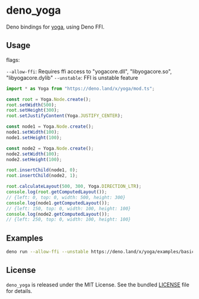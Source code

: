 # deno_yoga

Deno bindings for [yoga](https://github.com/facebook/yoga), using Deno FFI.

## Usage

flags:

`--allow-ffi`: Requires ffi access to "yogacore.dll", "libyogacore.so",
"libyogacore.dylib" `--unstable`: FFI is unstable feature

```ts
import * as Yoga from "https://deno.land/x/yoga/mod.ts";

const root = Yoga.Node.create();
root.setWidth(500);
root.setHeight(300);
root.setJustifyContent(Yoga.JUSTIFY_CENTER);

const node1 = Yoga.Node.create();
node1.setWidth(100);
node1.setHeight(100);

const node2 = Yoga.Node.create();
node2.setWidth(100);
node2.setHeight(100);

root.insertChild(node1, 0);
root.insertChild(node2, 1);

root.calculateLayout(500, 300, Yoga.DIRECTION_LTR);
console.log(root.getComputedLayout());
// {left: 0, top: 0, width: 500, height: 300}
console.log(node1.getComputedLayout());
// {left: 150, top: 0, width: 100, height: 100}
console.log(node2.getComputedLayout());
// {left: 250, top: 0, width: 100, height: 100}
```

## Examples

```bash
deno run --allow-ffi --unstable https://deno.land/x/yoga/examples/basic.ts
```

## License

`deno_yoga` is released under the MIT License. See the bundled
[LICENSE](./LICENSE) file for details.
